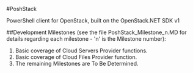 #PoshStack

PowerShell client for OpenStack, built on the OpenStack.NET SDK v1

##Development Milestones
(see the file PoshStack_Milestone_n.MD for details regarding each milestone - 'n' is the Milestone number):
1. Basic coverage of Cloud Servers Provider functions.
2. Basic coverage of Cloud Files Provider function.
3. The remaining Milestones are To Be Determined.
